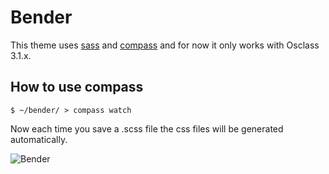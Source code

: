 # Bender

This theme uses [sass](http://sass-lang.com/) and [compass](http://compass-style.org/) and for now it only works with Osclass 3.1.x.

## How to use compass

```
$ ~/bender/ > compass watch
```

Now each time you save a .scss file the css files will be generated automatically.

![Bender](https://upload.wikimedia.org/wikipedia/en/thumb/a/a6/Bender_Rodriguez.png/220px-Bender_Rodriguez.png)